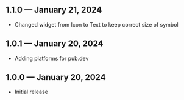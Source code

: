 ## 1.1.0 — January 21, 2024

-   Changed widget from Icon to Text to keep correct size of symbol

## 1.0.1 — January 20, 2024

-   Adding platforms for pub.dev

## 1.0.0 — January 20, 2024

-   Initial release
